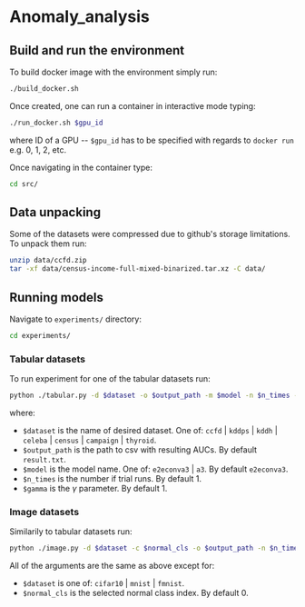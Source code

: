 # Anomaly_analysis

## Build and run the environment
To build docker image with the environment simply run:
```bash
./build_docker.sh
```

Once created, one can run a container in interactive mode typing:
```bash
./run_docker.sh $gpu_id
```
where ID of a GPU -- `$gpu_id` has to be specified with regards to `docker run` e.g. 0, 1, 2, etc. 

Once navigating in the container type:
```bash
cd src/
```

## Data unpacking

Some of the datasets were compressed due to github's storage limitations. To unpack them run:

```bash
unzip data/ccfd.zip
tar -xf data/census-income-full-mixed-binarized.tar.xz -C data/
```

## Running models

Navigate to `experiments/` directory:

```bash
cd experiments/
```

### Tabular datasets

To run experiment for one of the tabular datasets run:

```bash
python ./tabular.py -d $dataset -o $output_path -m $model -n $n_times --gamma $gamma
```

where:

- `$dataset` is the name of desired dataset. One of: `ccfd` | `kddps` | `kddh` | `celeba` | `census` | `campaign` | `thyroid`.
- `$output_path` is the path to csv with resulting AUCs. By default `result.txt`.
- `$model` is the model name. One of: `e2econva3` | `a3`. By default `e2econva3`.
- `$n_times` is the number if trial runs. By default 1.
- `$gamma` is the $\gamma$ parameter. By default 1.

### Image datasets

Similarily to tabular datasets run:

```bash
python ./image.py -d $dataset -c $normal_cls -o $output_path -n $n_times --gamma $gamma
```

All of the arguments are the same as above except for:

- `$dataset` is one of: `cifar10` | `mnist` | `fmnist`.
- `$normal_cls` is the selected normal class index. By default 0.
